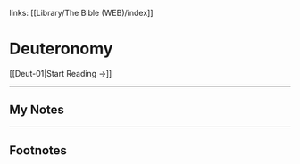 links: [[Library/The Bible (WEB)/index]]
# Deuteronomy

[[Deut-01|Start Reading →]]

---
## My Notes

---
## Footnotes